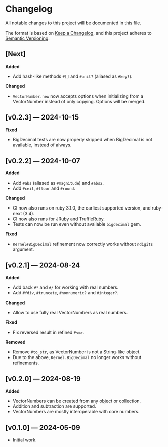 # Changelog

All notable changes to this project will be documented in this file.

The format is based on [Keep a Changelog](https://keepachangelog.com/en/1.1.0/),
and this project adheres to [Semantic Versioning](https://semver.org/spec/v2.0.0.html).

## [Next]
**Added**
- Add hash-like methods `#[]` and `#unit?` (aliased as `#key?`).

**Changed**
- `VectorNumber.new` now accepts options when initializing from a VectorNumber
   instead of only copying. Options will be merged.

## [v0.2.3] — 2024-10-15
**Fixed**
- BigDecimal tests are now properly skipped when BigDecimal is not available, instead of always.

## [v0.2.2] — 2024-10-07
**Added**
- Add `#abs` (aliased as `#magnitude`) and `#abs2`.
- Add `#ceil`, `#floor` and `#round`.

**Changed**
- CI now also runs on ruby 3.1.0, the earliest supported version, and ruby-next (3.4).
- CI now also runs for JRuby and TruffleRuby.
- Tests can now be run even without available `bigdecimal` gem.

**Fixed**
- `Kernel#BigDecimal` refinement now correctly works without `ndigits` argument.

## [v0.2.1] — 2024-08-24
**Added**
- Add back `#*` and `#/` for working with real numbers.
- Add `#fdiv`, `#truncate`, `#nonnumeric?` and `#integer?`.

**Changed**
- Allow to use fully real VectorNumbers as real numbers.

**Fixed**
- Fix reversed result in refined `#<=>`.

**Removed**
- Remove `#to_str`, as VectorNumber is not a String-like object.
- Due to the above, `Kernel.BigDecimal` no longer works without refinements.

## [v0.2.0] — 2024-08-19
**Added**
- VectorNumbers can be created from any object or collection.
- Addition and subtraction are supported.
- VectorNumbers are mostly interoperable with core numbers.

## [v0.1.0] — 2024-05-09
- Initial work.
